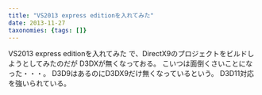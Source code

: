 ```yaml
---
title: "VS2013 express editionを入れてみた"
date: 2013-11-27
taxonomies: {tags: []}
---
```


VS2013 express editionを入れてみた
で、DirectX9のプロジェクトをビルドしようとしてみたのだが
D3DXが無くなっておる。
こいつは面倒くさいことになった・・・。
D3D9はあるのにD3DX9だけ無くなっているという。
D3D11対応を強いられている。
